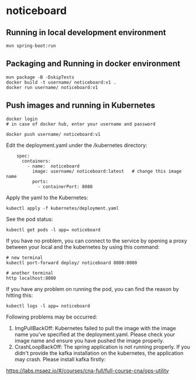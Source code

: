 #  noticeboard

## Running in local development environment

```
mvn spring-boot:run
```

## Packaging and Running in docker environment

```
mvn package -B -DskipTests
docker build -t username/ noticeboard:v1 .
docker run username/ noticeboard:v1
```

## Push images and running in Kubernetes

```
docker login 
# in case of docker hub, enter your username and password

docker push username/ noticeboard:v1
```

Edit the deployment.yaml under the /kubernetes directory:
```
    spec:
      containers:
        - name:  noticeboard
          image: username/ noticeboard:latest   # change this image name
          ports:
            - containerPort: 8080

```

Apply the yaml to the Kubernetes:
```
kubectl apply -f kubernetes/deployment.yaml
```

See the pod status:
```
kubectl get pods -l app= noticeboard
```

If you have no problem, you can connect to the service by opening a proxy between your local and the kubernetes by using this command:
```
# new terminal
kubectl port-forward deploy/ noticeboard 8080:8080

# another terminal
http localhost:8080
```

If you have any problem on running the pod, you can find the reason by hitting this:
```
kubectl logs -l app= noticeboard
```

Following problems may be occurred:

1. ImgPullBackOff:  Kubernetes failed to pull the image with the image name you've specified at the deployment.yaml. Please check your image name and ensure you have pushed the image properly.
1. CrashLoopBackOff: The spring application is not running properly. If you didn't provide the kafka installation on the kubernetes, the application may crash. Please install kafka firstly:

https://labs.msaez.io/#/courses/cna-full/full-course-cna/ops-utility

